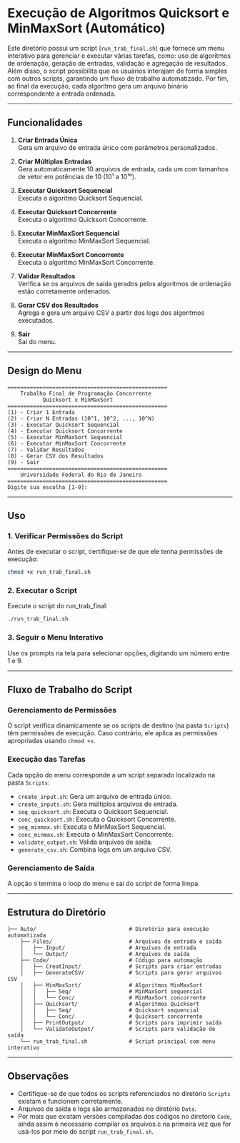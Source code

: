 # Execução de Algoritmos Quicksort e MinMaxSort (Automático)

Este diretório possui um script (`run_trab_final.sh`) que fornece um menu interativo para gerenciar e executar várias tarefas, como: uso de algoritmos de ordenação, geração de entradas, validação e agregação de resultados. Além disso, o script possibilita que os usuários interajam de forma simples com outros scripts, garantindo um fluxo de trabalho automatizado. Por fim, ao final da execução, cada algoritmo gera um arquivo binário correspondente a entrada ordenada.

---

## Funcionalidades

1. **Criar Entrada Única**  
   Gera um arquivo de entrada único com parâmetros personalizados.

2. **Criar Múltiplas Entradas**  
   Gera automaticamente 10 arquivos de entrada, cada um com tamanhos de vetor em potências de 10 (10¹ a 10¹⁰).

3. **Executar Quicksort Sequencial**  
   Executa o algoritmo Quicksort Sequencial.

4. **Executar Quicksort Concorrente**  
   Executa o algoritmo Quicksort Concorrente.

5. **Executar MinMaxSort Sequencial**  
   Executa o algoritmo MinMaxSort Sequencial.

6. **Executar MinMaxSort Concorrente**  
   Executa o algoritmo MinMaxSort Concorrente.

7. **Validar Resultados**  
   Verifica se os arquivos de saída gerados pelos algoritmos de ordenação estão corretamente ordenados.

8. **Gerar CSV dos Resultados**  
   Agrega e gera um arquivo CSV a partir dos logs dos algoritmos executados.

9. **Sair**  
   Sai do menu.

---

## Design do Menu

```plaintext
==================================================
    Trabalho Final de Programação Concorrente
           Quicksort x MinMaxSort
==================================================
(1) - Criar 1 Entrada
(2) - Criar N Entradas (10^1, 10^2, ..., 10^N)
(3) - Executar Quicksort Sequencial
(4) - Executar Quicksort Concorrente
(5) - Executar MinMaxSort Sequencial
(6) - Executar MinMaxSort Concorrente
(7) - Validar Resultados
(8) - Gerar CSV dos Resultados
(9) - Sair
==================================================
    Universidade Federal do Rio de Janeiro
==================================================
Digite sua escolha [1-9]:
```

---

## Uso

### 1. Verificar Permissões do Script
Antes de executar o script, certifique-se de que ele tenha permissões de execução:
```bash
chmod +x run_trab_final.sh
```

### 2. Executar o Script
Execute o script do run_trab_final:
```bash
./run_trab_final.sh
```

### 3. Seguir o Menu Interativo
Use os prompts na tela para selecionar opções, digitando um número entre 1 e 9.

---

## Fluxo de Trabalho do Script

### Gerenciamento de Permissões
O script verifica dinamicamente se os scripts de destino (na pasta `Scripts`) têm permissões de execução. Caso contrário, ele aplica as permissões apropriadas usando `chmod +x`.

### Execução das Tarefas
Cada opção do menu corresponde a um script separado localizado na pasta `Scripts`:
- `create_input.sh`: Gera um arquivo de entrada único.
- `create_inputs.sh`: Gera múltiplos arquivos de entrada.
- `seq_quicksort.sh`: Executa o Quicksort Sequencial.
- `conc_quicksort.sh`: Executa o Quicksort Concorrente.
- `seq_minmax.sh`: Executa o MinMaxSort Sequencial.
- `conc_minmax.sh`: Executa o MinMaxSort Concorrente.
- `validate_output.sh`: Valida arquivos de saída.
- `generate_csv.sh`: Combina logs em um arquivo CSV.

### Gerenciamento de Saída
A opção `9` termina o loop do menu e sai do script de forma limpa.

---

## Estrutura do Diretório

```plaintext
├── Auto/                             # Diretório para execução automatizada
    ├── Files/                        # Arquivos de entrada e saída
    │   ├── Input/                    # Arquivos de entrada
    │   └── Output/                   # Arquivos de saída
    ├── Code/                         # Código para automação
    │   ├── CreatInput/               # Scripts para criar entradas
    │   ├── GenerateCSV/              # Scripts para gerar arquivos CSV
    │   ├── MinMaxSort/               # Algoritmos MinMaxSort
    │   │   ├── Seq/                  # MinMaxSort sequencial
    │   │   └── Conc/                 # MinMaxSort concorrente
    │   ├── Quicksort/                # Algoritmos Quicksort
    │   │   ├── Seq/                  # Quicksort sequencial
    │   │   └── Conc/                 # Quicksort concorrente
    │   ├── PrintOutput/              # Scripts para imprimir saída
    │   └── ValidateOutput/           # Scripts para validação de saída
    └── run_trab_final.sh             # Script principal com menu interativo

```

---

## Observações

- Certifique-se de que todos os scripts referenciados no diretório `Scripts` existam e funcionem corretamente.
- Arquivos de saída e logs são armazenados no diretório `Data`.
- Por mais que existam versões compiladas dos códigos no diretório `Code`, ainda assim é necessário compilar os arquivos.c na primeira vez que for usá-los por meio do script `run_trab_final.sh`.
